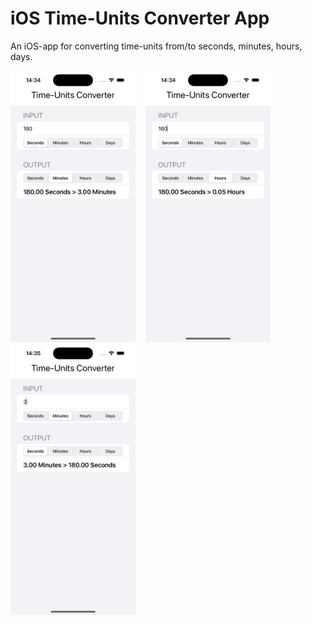 # iOS Time-Units Converter App
An iOS-app for converting time-units from/to seconds, minutes, hours, days.

<img src="./TimeConverter/ScreenShots/shot01.png" alt="ScreenShot" width="200" />&nbsp;&nbsp;&nbsp;&nbsp;<img src="./TimeConverter/ScreenShots/shot02.png" alt="ScreenShot" width="200" />&nbsp;&nbsp;&nbsp;&nbsp;<img src="./TimeConverter/ScreenShots/shot03.png" alt="ScreenShot" width="200" />


